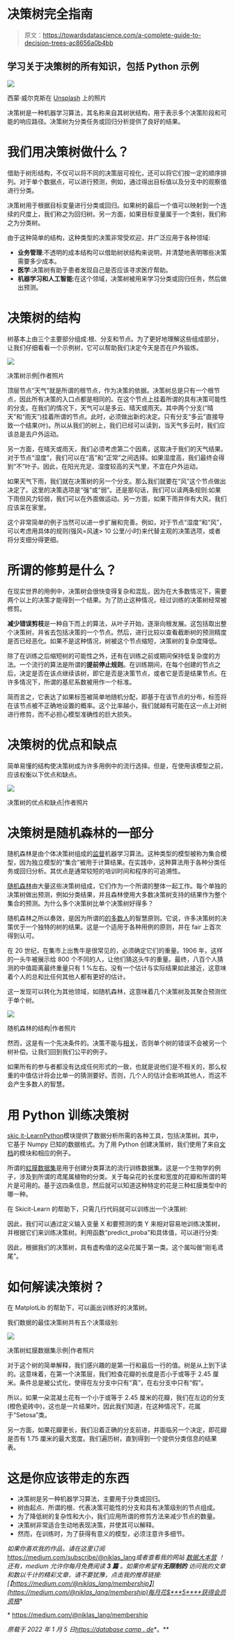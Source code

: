 # 决策树完全指南

> 原文：<https://towardsdatascience.com/a-complete-guide-to-decision-trees-ac8656a0b4bb>

## 学习关于决策树的所有知识，包括 Python 示例

![](img/f3bd3d43ad917bc56c8f60acd87e3858.png)

西蒙·威尔克斯在 [Unsplash](https://unsplash.com/s/photos/tree?utm_source=unsplash&utm_medium=referral&utm_content=creditCopyText) 上的照片

决策树是一种机器学习算法，其名称来自其树状结构，用于表示多个决策阶段和可能的响应路径。决策树为分类任务或回归分析提供了良好的结果。

# 我们用决策树做什么？

借助于树形结构，不仅可以将不同的决策层可视化，还可以将它们按一定的顺序排列。对于单个数据点，可以进行预测，例如，通过得出目标值以及分支中的观察值进行分类。

决策树用于根据目标变量进行分类或回归。如果树的最后一个值可以映射到一个连续的尺度上，我们称之为回归树。另一方面，如果目标变量属于一个类别，我们称之为分类树。

由于这种简单的结构，这种类型的决策非常受欢迎，并广泛应用于各种领域:

*   **业务管理**:不透明的成本结构可以借助树状结构来说明，并清楚地表明哪些决策需要多少成本。
*   **医学**:决策树有助于患者发现自己是否应该寻求医疗帮助。
*   **机器学习和人工智能**:在这个领域，决策树被用来学习分类或回归任务，然后做出预测。

# 决策树的结构

树基本上由三个主要部分组成:根、分支和节点。为了更好地理解这些组成部分，让我们仔细看看一个示例树，它可以帮助我们决定今天是否在户外锻炼。

![](img/2a5e759005a3825bb115ea7035aaf128.png)

决策树示例|作者照片

顶层节点“天气”就是所谓的根节点，作为决策的依据。决策树总是只有一个根节点，因此所有决策的入口点都是相同的。在这个节点上挂着所谓的具有决策可能性的分支。在我们的情况下，天气可以是多云、晴天或雨天。其中两个分支(“晴天”和“雨天”)挂着所谓的节点。此时，必须做出新的决定。只有分支“多云”直接导致一个结果(叶)。所以从我们的树上，我们已经可以读到，当天气多云时，我们应该总是去户外运动。

另一方面，在晴天或雨天，我们必须考虑第二个因素，这取决于我们的天气结果。对于节点“湿度”，我们可以在“高”和“正常”之间选择。如果湿度高，我们最终会得到“不”叶子。因此，在阳光充足、湿度较高的天气里，不宜在户外运动。

如果天气下雨，我们就在决策树的另一个分支。那么我们就要在“风”这个节点做出决定了。这里的决策选项是“强”或“弱”。还是那句话，我们可以读两条规则:如果下雨但风力较弱，我们可以在外面做运动。另一方面，如果下雨并伴有大风，我们应该呆在家里。

这个非常简单的例子当然可以进一步扩展和完善。例如，对于节点“湿度”和“风”，可以考虑用具体的规则(强风=风速> 10 公里/小时)来代替主观的决策选项，或者将分支细分得更细。

# 所谓的修剪是什么？

在现实世界的用例中，决策树会很快变得复杂和混乱，因为在大多数情况下，需要两个以上的决策才能得到一个结果。为了防止这种情况，经过训练的决策树经常被修剪。

**减少错误剪枝**是一种自下而上的算法，从叶子开始，逐渐向根发展。这包括取出整个决策树，并省去包括决策的一个节点。然后，进行比较以查看截断树的预测精度是否已经恶化。如果不是这种情况，树被这个节点缩短，决策树的复杂度降低。

除了在训练之后缩短树的可能性之外，还有在训练之前或期间保持低复杂度的方法。一个流行的算法是所谓的**提前停止规则**。在训练期间，在每个创建的节点之后，决定是否在该点继续该树，即它是否是决策节点，或者它是否是结果节点。在许多情况下，所谓的基尼系数被用作一个标准。

简而言之，它表达了如果标签被简单地随机分配，即基于在该节点的分布，标签将在该节点被不正确地设置的概率。这个比率越小，我们就越有可能在这一点上对树进行修剪，而不必担心模型准确性的巨大损失。

# 决策树的优点和缺点

简单易懂的结构使决策树成为许多用例中的流行选择。但是，在使用该模型之前，应该权衡以下优点和缺点。

![](img/2542e1353f2145e1e977a575be833ecc.png)

决策树的优点和缺点|作者照片

# 决策树是随机森林的一部分

随机森林是由个体决策树组成的[监督](https://databasecamp.de/en/ml/supervised-learning-models)机器学习算法。这种类型的模型被称为集合模型，因为独立模型的“集合”被用于计算结果。在实践中，这种算法用于各种分类任务或回归分析。其优点是通常较短的培训时间和程序的可追溯性。

[随机森林](/introduction-to-random-forest-algorithm-fed4b8c8e848)由大量这些决策树组成，它们作为一个所谓的整体一起工作。每个单独的决策树做出预测，例如分类结果，并且森林使用大多数决策树支持的结果作为整个集合的预测。为什么多个决策树比单个决策树好得多？

随机森林之所以奏效，是因为所谓的[的多数人](https://de.wikipedia.org/wiki/Die_Weisheit_der_Vielen)的智慧原则。它说，许多决策树的决策优于一个独特的树的结果。这是一个适用于各种用例的原则，并在 fair 上首次得到认可。

在 20 世纪，在集市上出售牛是很常见的，必须确定它们的重量。1906 年，这样的一头牛被展示给 800 个不同的人，让他们猜这头牛的重量。最终，八百个人猜测的中值距离最终重量只有 1 %左右。没有一个估计与实际结果如此接近，这意味着个人的总和比任何其他人都有更好的估计。

这一发现可以转化为其他领域，如随机森林，这意味着几个决策树及其聚合预测优于单个树。

![](img/279ec70f139d31ed5a5dbade96bd55eb.png)

随机森林的结构|作者照片

然而，这是有一个先决条件的。决策不能与[相关](https://databasecamp.de/en/statistics/correlation-and-causation)，否则单个树的错误不会被另一个树补偿。让我们回到我们公平的例子。

如果所有的参与者都没有达成任何形式的一致，也就是说他们是不相关的，那么权重的中值估计将会比单一的猜测要好。否则，几个人的估计会影响其他人，而这不会产生多数人的智慧。

# 用 Python 训练决策树

[skic it-Learn](https://scikit-learn.org/stable/index.html)[Python](https://databasecamp.de/en/python-coding)模块提供了数据分析所需的各种工具，包括决策树。其中，它基于 Numpy 已知的数据格式。为了用 Python 创建决策树，我们使用了来自[文档](https://scikit-learn.org/stable/modules/tree.html)的模块和相应的例子。

所谓的[虹膜数据集](https://archive.ics.uci.edu/ml/datasets/iris)是用于创建分类算法的流行训练数据集。这是一个生物学的例子，涉及到所谓的鸢尾属植物的分类。关于每朵花的长度和宽度的花瓣和所谓的萼片是可用的。基于这四条信息，然后就可以知道这种特定的花是三种虹膜类型中的哪一种。

在 Skicit-Learn 的帮助下，只需几行代码就可以训练出一个决策树:

因此，我们可以通过定义输入变量 X 和要预测的类 Y 来相对容易地训练决策树，并根据它们来训练决策树。利用函数“predict_proba”和具体值，可以进行分类:

因此，根据我们的决策树，具有虚构值的这朵花属于第一类。这个属叫做“刚毛鸢尾”。

# 如何解读决策树？

在 MatplotLib 的帮助下，可以画出训练好的决策树。

我们数据的最佳决策树共有五个决策级别:

![](img/662de521c4dc493df7feafadb19ef7f0.png)

决策树虹膜数据集示例|作者照片

对于这个树的简单解释，我们感兴趣的是第一行和最后一行的值。树是从上到下读的。这意味着，在第一个决策层，我们检查花瓣的长度是否小于或等于 2.45 厘米。条件总是被公式化，使得在左分支中只有“真”，在右分支中只有“假”。

所以，如果一朵混凝土花有一个小于或等于 2.45 厘米的花瓣，我们在左边的分支(橙色瓷砖中)，这也是一片结果叶。因此我们知道，在这种情况下，花属于“Setosa”类。

另一方面，如果花瓣更长，我们沿着正确的分支前进，并面临另一个决定，即花瓣是否有 1.75 厘米的最大宽度。我们遍历树，直到得到一个提供分类信息的结果表。

# 这是你应该带走的东西

*   决策树是另一种机器学习算法，主要用于分类或回归。
*   树由起点、所谓的根、代表决策可能性的分支和具有决策级别的节点组成。
*   为了降低树的复杂性和大小，我们应用所谓的修剪方法来减少节点的数量。
*   决策树非常适合生动地表现决策，并使其可以解释。
*   然而，在训练时，为了获得有意义的模型，必须注意许多细节。

*如果你喜欢我的作品，请在这里订阅*<https://medium.com/subscribe/@niklas_lang>**或者查看我的网站* [*数据大本营*](http://www.databasecamp.de/en/homepage) *！还有，medium 允许你每月免费阅读* ***3 篇*** *。如果你希望有****无限制的*** *访问我的文章和数以千计的精彩文章，请不要犹豫，点击我的推荐链接:*[【https://medium.com/@niklas_lang/membership】](https://medium.com/@niklas_lang/membership)每月花$***5****获得会员资格**

*</learn-coding-13-free-sites-to-help-you-do-it-9b2c1b92e573>  </introduction-to-random-forest-algorithm-fed4b8c8e848>  </understanding-mapreduce-with-the-help-of-harry-potter-5b0ae89cc88>  <https://medium.com/@niklas_lang/membership>  

*原载于 2022 年 1 月 5 日*[*https://database camp . de*](https://databasecamp.de/en/ml/decision-trees)*。**